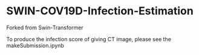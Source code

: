 # SWIN-COV19D-Infection-Estimation
Forked from Swin-Transformer

To produce the infection score of giving CT image, please see the makeSubmission.ipynb
